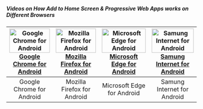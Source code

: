 ##### Videos on How Add to Home Screen & Progressive Web Apps works on Different Browsers

|<a href="https://www.youtube.com/watch?v=n3TjhNblvqs"><img src="http://i3.ytimg.com/vi/n3TjhNblvqs/maxresdefault.jpg" alt="Google Chrome for Android" width="100%" heith="100%"/> </br>Google Chrome for Android| <a href="https://www.youtube.com/watch?v=9v4RwahRQFU"><img src="http://i3.ytimg.com/vi/9v4RwahRQFU/maxresdefault.jpg" alt="Mozilla Firefox for Android" width="100%" heith="100%"/> </br>Mozilla Firefox for Android | <a href="https://www.youtube.com/watch?v=V8-AdKxm134"><img src="http://i3.ytimg.com/vi/V8-AdKxm134/maxresdefault.jpg" alt="Microsoft Edge for Android" width="100%" heith="100%" > </br>Microsoft Edge for Android | <a href="https://www.youtube.com/watch?v=Sbhgb6_QKfQ"><img src="http://i3.ytimg.com/vi/Sbhgb6_QKfQ/maxresdefault.jpg" alt="Samung Internet for Android" width="100%" heith="100%"/> </br>Samung Internet for Android |
| :---------: | :---------: | :---------: | :---------: |
|Google Chrome for Android|Mozilla Firefox for Android|Microsoft Edge for Android|Samung Internet for Android|
</br>
